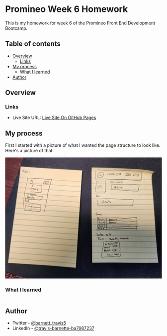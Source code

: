 # Promineo Week 6 Homework

This is my homework for week 6 of the Promineo Front End Development Bootcamp. 

## Table of contents

- [Overview](#overview)
  - [Links](#links)
- [My process](#my-process)
  - [What I learned](#what-i-learned)
- [Author](#author)


## Overview




### Links
- Live Site URL: [Live Site On GitHub Pages](https://barnettet31.github.io/promineo-week-6/)

## My process
First I started with a picture of what I wanted the page structure to look like. Here's a picture of that: 

![](./design.jpg)



### What I learned

```
```





## Author

- Twitter - [@barnett_travis5](https://twitter.com/barnett_travis5)
- LinkedIn - [@travis-barnette-ba7987237](https://www.linkedin.com/in/travis-barnette-ba7987237/)
